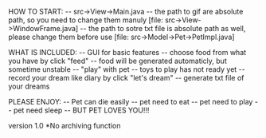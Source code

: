 HOW TO START:
  -- src->View->Main.java
  -- the path to gif are absolute path, so you need to change them manuly [file: src->View->WindowFrame.java]
  -- the path to sotre txt file is absolute path as well, please change them before use [file: src->Model->Pet->PetImpl.java]

WHAT IS INCLUDED:
  -- GUI for basic features
  -- choose food from what you have by click "feed"
  -- food will be generated automaticly, but sometime unstable
  -- "play" with pet
  -- toys to play has not ready yet
  -- record your dream like diary by click "let's dream"
  -- generate txt file of your dreams

PLEASE ENJOY:
  -- Pet can die easily
  -- pet need to eat
  -- pet need to play
  -- pet need sleep
  -- BUT PET LOVES YOU!!!

version 1.0 *No archiving function
